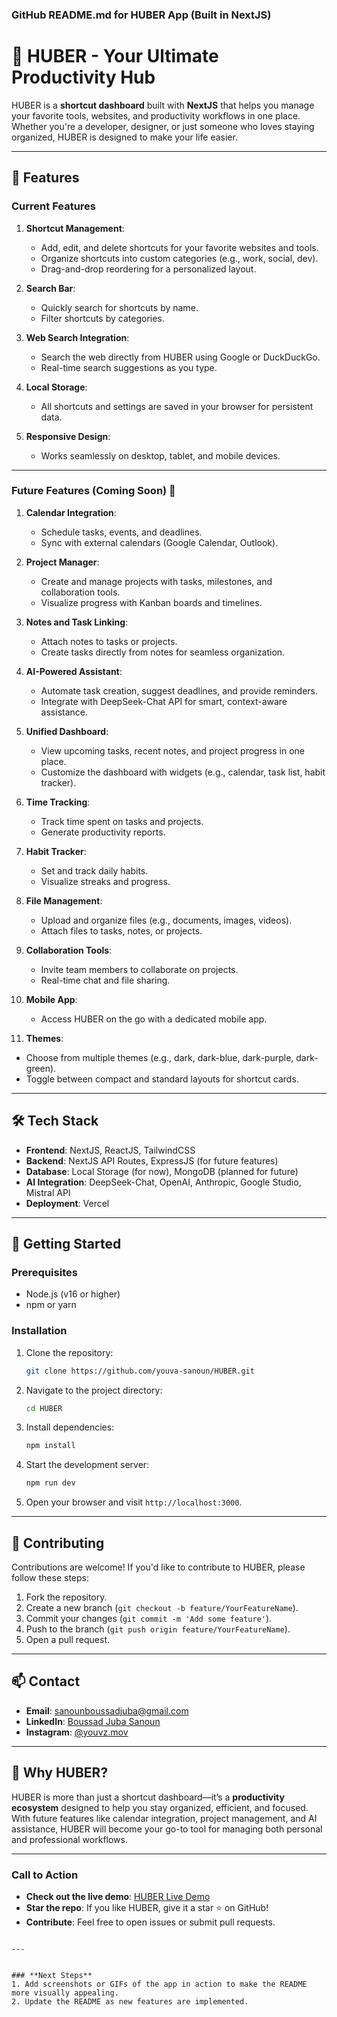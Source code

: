 ### **GitHub README.md for HUBER App (Built in NextJS)**

# 🚀 **HUBER** - Your Ultimate Productivity Hub

HUBER is a **shortcut dashboard** built with **NextJS** that helps you manage your favorite tools, websites, and productivity workflows in one place. Whether you're a developer, designer, or just someone who loves staying organized, HUBER is designed to make your life easier.

---

## 🌟 **Features**

### **Current Features**

1. **Shortcut Management**:

   - Add, edit, and delete shortcuts for your favorite websites and tools.
   - Organize shortcuts into custom categories (e.g., work, social, dev).
   - Drag-and-drop reordering for a personalized layout.

2. **Search Bar**:

   - Quickly search for shortcuts by name.
   - Filter shortcuts by categories.

3. **Web Search Integration**:

   - Search the web directly from HUBER using Google or DuckDuckGo.
   - Real-time search suggestions as you type.

4. **Local Storage**:

   - All shortcuts and settings are saved in your browser for persistent data.

5. **Responsive Design**:
   - Works seamlessly on desktop, tablet, and mobile devices.

---

### **Future Features (Coming Soon)** 🚧

1. **Calendar Integration**:

   - Schedule tasks, events, and deadlines.
   - Sync with external calendars (Google Calendar, Outlook).

2. **Project Manager**:

   - Create and manage projects with tasks, milestones, and collaboration tools.
   - Visualize progress with Kanban boards and timelines.

3. **Notes and Task Linking**:

   - Attach notes to tasks or projects.
   - Create tasks directly from notes for seamless organization.

4. **AI-Powered Assistant**:

   - Automate task creation, suggest deadlines, and provide reminders.
   - Integrate with DeepSeek-Chat API for smart, context-aware assistance.

5. **Unified Dashboard**:

   - View upcoming tasks, recent notes, and project progress in one place.
   - Customize the dashboard with widgets (e.g., calendar, task list, habit tracker).

6. **Time Tracking**:

   - Track time spent on tasks and projects.
   - Generate productivity reports.

7. **Habit Tracker**:

   - Set and track daily habits.
   - Visualize streaks and progress.

8. **File Management**:

   - Upload and organize files (e.g., documents, images, videos).
   - Attach files to tasks, notes, or projects.

9. **Collaboration Tools**:

   - Invite team members to collaborate on projects.
   - Real-time chat and file sharing.

10. **Mobile App**:

    - Access HUBER on the go with a dedicated mobile app.

11. **Themes**:

- Choose from multiple themes (e.g., dark, dark-blue, dark-purple, dark-green).
- Toggle between compact and standard layouts for shortcut cards.

---

## 🛠️ **Tech Stack**

- **Frontend**: NextJS, ReactJS, TailwindCSS
- **Backend**: NextJS API Routes, ExpressJS (for future features)
- **Database**: Local Storage (for now), MongoDB (planned for future)
- **AI Integration**: DeepSeek-Chat, OpenAI, Anthropic, Google Studio, Mistral API
- **Deployment**: Vercel

---

## 🚀 **Getting Started**

### **Prerequisites**

- Node.js (v16 or higher)
- npm or yarn

### **Installation**

1. Clone the repository:
   ```bash
   git clone https://github.com/youva-sanoun/HUBER.git
   ```
2. Navigate to the project directory:
   ```bash
   cd HUBER
   ```
3. Install dependencies:
   ```bash
   npm install
   ```
4. Start the development server:
   ```bash
   npm run dev
   ```
5. Open your browser and visit `http://localhost:3000`.

---

## 🤝 **Contributing**

Contributions are welcome! If you'd like to contribute to HUBER, please follow these steps:

1. Fork the repository.
2. Create a new branch (`git checkout -b feature/YourFeatureName`).
3. Commit your changes (`git commit -m 'Add some feature'`).
4. Push to the branch (`git push origin feature/YourFeatureName`).
5. Open a pull request.

---

## 📫 **Contact**

- **Email**: [sanounboussadjuba@gmail.com](mailto:sanounboussadjuba@gmail.com)
- **LinkedIn**: [Boussad Juba Sanoun](https://www.linkedin.com/in/boussad-juba-sanoun-b8421829b/)
- **Instagram**: [@youvz.mov](https://www.instagram.com/youvz.mov)

---

## 🌟 **Why HUBER?**

HUBER is more than just a shortcut dashboard—it’s a **productivity ecosystem** designed to help you stay organized, efficient, and focused. With future features like calendar integration, project management, and AI assistance, HUBER will become your go-to tool for managing both personal and professional workflows.

---

### **Call to Action**

- **Check out the live demo**: [HUBER Live Demo](https://huberv1.vercel.app/)
- **Star the repo**: If you like HUBER, give it a star ⭐ on GitHub!
- **Contribute**: Feel free to open issues or submit pull requests.

```

---


### **Next Steps**
1. Add screenshots or GIFs of the app in action to make the README more visually appealing.
2. Update the README as new features are implemented.

```
